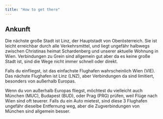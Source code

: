 ```yaml
---
title: "How to get there"
---
```


## Ankunft

Die nächste große Stadt ist Linz, der Hauptstadt von Oberösterreich. Sie ist leicht erreichbar durch alle Verkehrsmittel, und liegt ungefähr halbwegs zwischen Christinas heimat Schardenberg und unserer aktuelle Wohnung in Wien. Verbindungen zu Grein sind allgemein gut aber da es keine große Stadt ist, sind die Wege nicht immer schnell oder direkt.

Falls du einfliegst, ist das einfachste Flughafen wahrscheinlich Wien (VIE). Das nächste Flughafen ist Linz (LNZ), aber Verbindungen da sind limitiert, besonders von außerhalb Europas.

Wenn du von außerhalb Europas fliegst, möchtest du vielleicht auch München (MUC), Budapest (BUD), oder Prag (PRG) prüfen, weil Flüge nach Wien sind oft teuerer. Falls du ein Auto mietest, sind diese 3 Flughafen ungefähr dieselbe Entfernung weg, aber die Zugverbindungen von München sind allgemein besser.